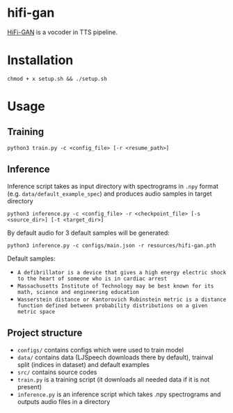 # hifi-gan
 [HiFi-GAN](https://arxiv.org/pdf/2010.05646.pdf) is a vocoder in TTS pipeline. 

# Installation
```shell
chmod + x setup.sh && ./setup.sh
```

# Usage
## Training
```shell
python3 train.py -c <config_file> [-r <resume_path>]
```

## Inference
Inference script takes as input directory with spectrograms in `.npy` format (e.g. `data/default_example_spec`)
and produces audio samples in target directory
```shell
python3 inference.py -c <config_file> -r <checkpoint_file> [-s <source_dir>] [-t <target_dir>]
```

By default audio for 3 default samples will be generated:
```shell
python3 inference.py -c configs/main.json -r resources/hifi-gan.pth
```

Default samples:
* `A defibrillator is a device that gives a high energy electric shock to the heart of someone who is in cardiac arrest`
* `Massachusetts Institute of Technology may be best known for its math, science and engineering education`
* `Wasserstein distance or Kantorovich Rubinstein metric is a distance function defined between probability distributions on a given metric space`

## Project structure
* `configs/` contains configs which were used to train model
* `data/` contains data (LJSpeech downloads there by default), trainval split (indices in dataset) and default examples
* `src/` contains source codes
* `train.py` is a training script (it downloads all needed data if it is not present)
* `inference.py` is an inference script which takes .npy spectrograms and outputs audio files in a directory